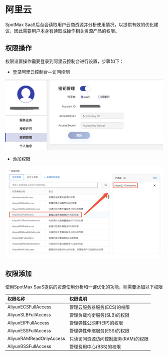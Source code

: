 # 阿里云

SpotMax SaaS后台会读取用户云商资源并分析使用情况，以提供有效的优化建议，因此需要用户本身有读取或操作相关资源产品的权限。

## 权限操作

权限设置操作需要登录到阿里云控制台进行设置，步骤如下：

* 登录阿里云控制台—访问控制

![](../../.gitbook/assets/image%20%28135%29.png)

* 添加权限

![&#x914D;&#x7F6E;&#x7B56;&#x7565;](../../.gitbook/assets/image%20%28153%29.png)

## 权限添加

使用SpotMax SaaS提供的资源使用分析和一键优化的功能，则需要添加以下权限

| 权限名称 | 权限说明 |
| :--- | :--- |
| AliyunECSFullAccess | 管理云服务器服务\(ECS\)的权限 |
| AliyunSLBFullAccess | 管理负载均衡服务\(SLB\)的权限 |
| AliyunEIPFullAccess | 管理弹性公网IP\(EIP\)的权限 |
| AliyunESSFullAccess | 管理弹性伸缩服务\(ESS\)的权限 |
| AliyunRAMReadOnlyAccess | 只读访问资源访问控制服务\(RAM\)的权限 |
| AliyunBSSFullAccess | 管理费用中心\(BSS\)的权限 |



